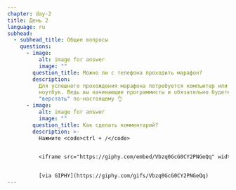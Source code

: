 ```yaml
---
chapter: day-2
title: День 2
language: ru
subhead:
  - subhead_title: Общие вопросы
    questions:
      - image:
          alt: image for answer
          image: ""
        question_title: Можно ли с телефона проходить марафон?
        description:
          Для успешного прохождения марафона потребуется компьютер или
          ноутбук. Ведь вы начинающие программисты и обязательно будете
          "верстать" по-настоящему 👌
      - image:
          alt: image for answer
          image: ""
        question_title: Как сделать комментарий?
        description: >-
          Нажмите <code>ctrl + /</code>


          <iframe src="https://giphy.com/embed/Vbzq0GcG0CY2PNGeQq" width="480"  height="240"  allowfullscreen></iframe>


          [via GIPHY](https://giphy.com/gifs/Vbzq0GcG0CY2PNGeQq)
---
```

